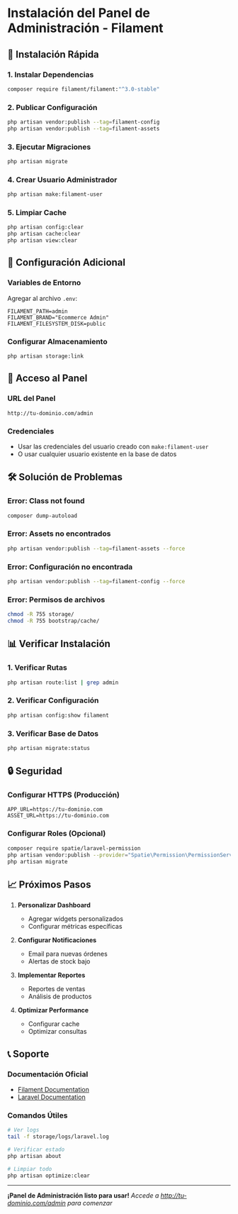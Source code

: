 # Instalación del Panel de Administración - Filament

## 🚀 Instalación Rápida

### 1. Instalar Dependencias
```bash
composer require filament/filament:"^3.0-stable"
```

### 2. Publicar Configuración
```bash
php artisan vendor:publish --tag=filament-config
php artisan vendor:publish --tag=filament-assets
```

### 3. Ejecutar Migraciones
```bash
php artisan migrate
```

### 4. Crear Usuario Administrador
```bash
php artisan make:filament-user
```

### 5. Limpiar Cache
```bash
php artisan config:clear
php artisan cache:clear
php artisan view:clear
```

## 🔧 Configuración Adicional

### Variables de Entorno
Agregar al archivo `.env`:
```env
FILAMENT_PATH=admin
FILAMENT_BRAND="Ecommerce Admin"
FILAMENT_FILESYSTEM_DISK=public
```

### Configurar Almacenamiento
```bash
php artisan storage:link
```

## 📱 Acceso al Panel

### URL del Panel
```
http://tu-dominio.com/admin
```

### Credenciales
- Usar las credenciales del usuario creado con `make:filament-user`
- O usar cualquier usuario existente en la base de datos

## 🛠️ Solución de Problemas

### Error: Class not found
```bash
composer dump-autoload
```

### Error: Assets no encontrados
```bash
php artisan vendor:publish --tag=filament-assets --force
```

### Error: Configuración no encontrada
```bash
php artisan vendor:publish --tag=filament-config --force
```

### Error: Permisos de archivos
```bash
chmod -R 755 storage/
chmod -R 755 bootstrap/cache/
```

## 📊 Verificar Instalación

### 1. Verificar Rutas
```bash
php artisan route:list | grep admin
```

### 2. Verificar Configuración
```bash
php artisan config:show filament
```

### 3. Verificar Base de Datos
```bash
php artisan migrate:status
```

## 🔒 Seguridad

### Configurar HTTPS (Producción)
```env
APP_URL=https://tu-dominio.com
ASSET_URL=https://tu-dominio.com
```

### Configurar Roles (Opcional)
```bash
composer require spatie/laravel-permission
php artisan vendor:publish --provider="Spatie\Permission\PermissionServiceProvider"
php artisan migrate
```

## 📈 Próximos Pasos

1. **Personalizar Dashboard**
   - Agregar widgets personalizados
   - Configurar métricas específicas

2. **Configurar Notificaciones**
   - Email para nuevas órdenes
   - Alertas de stock bajo

3. **Implementar Reportes**
   - Reportes de ventas
   - Análisis de productos

4. **Optimizar Performance**
   - Configurar cache
   - Optimizar consultas

## 📞 Soporte

### Documentación Oficial
- [Filament Documentation](https://filamentphp.com/docs)
- [Laravel Documentation](https://laravel.com/docs)

### Comandos Útiles
```bash
# Ver logs
tail -f storage/logs/laravel.log

# Verificar estado
php artisan about

# Limpiar todo
php artisan optimize:clear
```

---

**¡Panel de Administración listo para usar!**
*Accede a http://tu-dominio.com/admin para comenzar* 